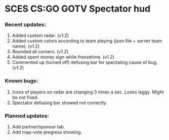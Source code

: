 # SCES CS:GO GOTV Spectator hud

### Recent updates:
1. Added custom radar. (_v1.2_)
2. Added custom colors according to team playing (json file + server team name). (_v1.2_)
3. Rounded all corners. (_v1.2_)
4. Added spent money sign while freezetime. (_v1.2_)
5. Commented up (turned off) defusing bar for spectating cause of bug. (_v1.2_)

### Known bugs:
1. Icons of players on radar are changing 3 times a sec. Looks laggy. Might be not fixed.
2. Spectator defusing bar showed not correctly.

### Planned updates:
1. Add partner/sponsor tab.
2. Add map-vote pregress showing.
